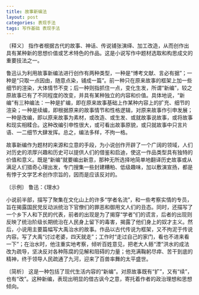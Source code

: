 ```yaml
---
title: 故事新编法
layout: post
categories: 表现手法
tags: 写作基础 表现手法
---
```


〔释义〕 指作者根据古代的故事、神话、传说铺张演绎、加工改造，从而创作出具有某种新的思想价值或艺术特色的作品。这是小说写作中题材选取和构思成文的重要技法之一。

鲁迅认为利用故事新编法进行创作有两种类型，一种是“博考文献、言必有据”；一种是“只取一点因由，随意点染，铺成一篇”。前一种只在原来故事的框架上加一些细节的渲染，大体情节不变；后一种则指抓住一点，变化生发，所谓“新编”，较之原故事已有了不同程度的改变，并具有某种独立的内容和价值。具体地说，“新编”有三种编法：一种是扩编，即在原来故事基础上作某种内容上的扩充、细节的渲染；一种是续编，即根据原来的故事情节和性格逻辑，对原来故事作引申发展；一种是改编，即以原来故事为素材，或改造、或生发、或就故事说故事，或将故事和现实相糅合。这种改编引申性很大，或可看出故事原貌，或只就故事中只言片语、一二细节大肆发挥。总之，编法多样，不拘一格。

故事新编作为题材的来源和立意的手段，为小说创作开辟了一个广阔的领域，人们对历史的浓厚兴趣和历史可以提供人们的借鉴和启迪，使这一作品类型具有独特的价值和意义。既是“新编”就要编出新意，那种无所选择地简单地翻译历史故事或从满足人们猎奇心理出发，专门搜集一些封建糟粕、低级趣味，加以敷演宣扬，都是有悖于文学艺术创作宗旨的，因而是应该反对的。

〔示例〕 鲁迅：《理水》

小说前半部，描写了聚集在文化山上的许多“学者名流”，和一些考察实情的专员，旨在揭露国民党反动派统治下官僚们的罪恶和御用文人们的丑态。同时，还描写了一个乡下人和下民的代表，前者的出现是为了揭穿“学者”们的谎言，后者的出现则反映了统治阶级长期统治在人民身上留下的毒害，揭露了他们身上的奴才主义。然后，小说用主要篇幅写大禹治水的故事。作品以古代传说为框架，又不拘泥于传说内容。写了大禹“讨过老婆，四天就走”；工作时“走过自己的家门，看也不进来看一下”；在治水时，他注重实地考察，倾听百姓意见，把老大人鲧“湮”洪水的成法改为疏导，坚决反对各种陈腐的见解和阻碍的力量；他充满鞠躬尽瘁、苦干到底的精神，终于领导人民疏通了九河，迎来了百兽率舞的太平盛世。

〔简析〕 这是一种包括了现代生活内容的“新编”。对原故事既有“扩”，又有“续”，也有“改”。这种新编，表现出明显的借古讽今之意，寄托着作者的政治理想和思想倾向。 